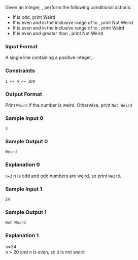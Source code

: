 Given an integer, , perform the following conditional actions:

- If  is odd, print Weird
- If  is even and in the inclusive range of  to , print Not Weird
- If  is even and in the inclusive range of  to , print Weird
- If  is even and greater than , print Not Weird

### Input Format
A single line containing a positive integer, .

### Constraints
` 1 <= n <= 100 `

### Output Format
Print `Weird` if the number is weird. Otherwise, print `Not Weird`


### Sample Input 0
`3`

### Sample Output 0
`Weird`


### Explanation 0
`n=3`
n is odd and odd numbers are weird, so print `Weird`.

### Sample Input 1
`24`

### Sample Output 1
`Not Weird`

### Explanation 1
n=24 <br>
n > 20 and n is even, so it is not weird